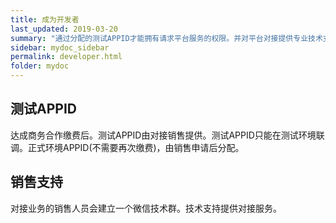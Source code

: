 ```yaml
---
title: 成为开发者
last_updated: 2019-03-20
summary: "通过分配的测试APPID才能拥有请求平台服务的权限。并对平台对接提供专业技术支持，缩短开发周期"
sidebar: mydoc_sidebar
permalink: developer.html
folder: mydoc
---
```



## 测试APPID
达成商务合作缴费后。测试APPID由对接销售提供。测试APPID只能在测试环境联调。正式环境APPID(不需要再次缴费)，由销售申请后分配。
   
## 销售支持 
对接业务的销售人员会建立一个微信技术群。技术支持提供对接服务。
